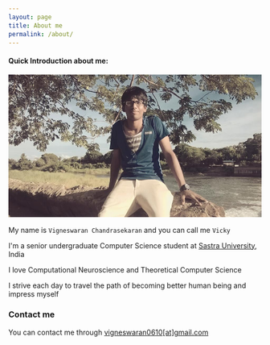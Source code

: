 ```yaml
---
layout: page
title: About me
permalink: /about/
---
```

#### Quick Introduction about me:

<img src="images/vicky_about.jpg" alt="Vicky sitting on the wall">

My name is `Vigneswaran Chandrasekaran` and you can call me `Vicky`

I'm a senior undergraduate Computer Science student at [Sastra University](http://www.sastra.edu), India

I love Computational Neuroscience and Theoretical Computer Science

I strive each day to travel the path of becoming better human being and impress myself

### Contact me
You can contact me through [vigneswaran0610[at]gmail.com](mailto:vigneswaran0610@gmail.com)